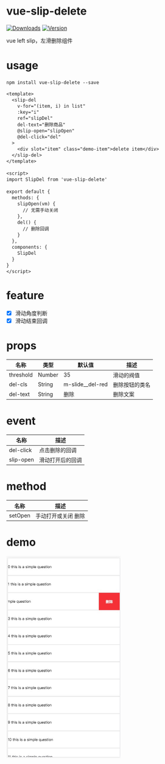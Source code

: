 # vue-slip-delete
<p>
  <a href="https://www.npmjs.com/package/vue-slip-delete"><img src="https://img.shields.io/npm/dm/vue-slip-delete.svg" alt="Downloads"></a>
  <a href="https://www.npmjs.com/package/vue-slip-delete"><img src="https://img.shields.io/npm/v/vue-slip-delete.svg" alt="Version"></a>
</p>

vue left slip，左滑删除组件

# usage
```
npm install vue-slip-delete --save
```

```vue
<template>
  <slip-del
    v-for="(item, i) in list"
    :key="i"
    ref="slipDel"
    del-text="删除商品"
    @slip-open="slipOpen"
    @del-click="del"
  >
    <div slot="item" class="demo-item">delete item</div>
  </slip-del>
</template>

<script>  
import SlipDel from 'vue-slip-delete'

export default {
  methods: {
    slipOpen(vm) {
      // 无需手动关闭
    },
    del() {
      // 删除回调
    }
  },
  components: {
    SlipDel
  }
}
</script>
```
# feature
- [x] 滑动角度判断
- [x] 滑动结束回调

# props  
名称|类型|默认值|描述
----|----|----|----
threshold|Number|35|滑动的阀值
del-cls|String|m-slide__del-red|删除按钮的类名
del-text|String|删除|删除文案 

# event
名称|描述
----|----
del-click|点击删除的回调
slip-open|滑动打开后的回调

# method
名称|描述
----|----
setOpen|手动打开或关闭 删除

# demo

<img src="./src/assets/demo.png" width="300px">

